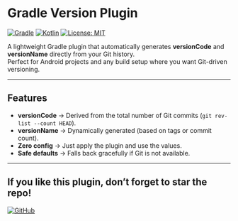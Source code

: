 # Gradle Version Plugin

[![Gradle](https://img.shields.io/badge/Gradle-7.0%2B-green?logo=gradle)](https://gradle.org/) 
[![Kotlin](https://img.shields.io/badge/Kotlin-DSL-blue?logo=kotlin)](https://kotlinlang.org/) 
[![License: MIT](https://img.shields.io/badge/License-MIT-yellow.svg)](LICENSE.md)  

A lightweight Gradle plugin that automatically generates **versionCode** and **versionName** directly from your Git history.  
Perfect for Android projects and any build setup where you want Git-driven versioning.

---

## Features

- **versionCode** → Derived from the total number of Git commits (`git rev-list --count HEAD`).
- **versionName** → Dynamically generated (based on tags or commit count).
- **Zero config** → Just apply the plugin and use the values.
- **Safe defaults** → Falls back gracefully if Git is not available.

---

## If you like this plugin, don’t forget to star the repo!
[![GitHub](https://img.shields.io/badge/GitHub-100000?style=for-the-badge&logo=github&logoColor=white)](https://github.com/kansalmohit19/GradleVersionPlugin)
